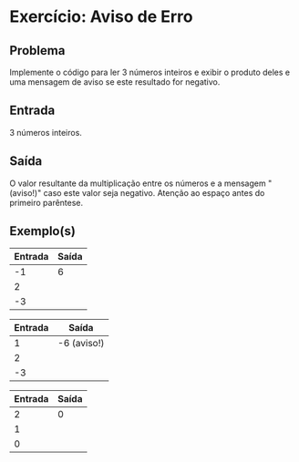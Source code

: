 Exercício: Aviso de Erro
========================


Problema
--------

Implemente o código para ler 3 números inteiros e exibir o produto deles e uma mensagem de aviso se este resultado for negativo.


Entrada
-------

3 números inteiros.


Saída
-----

O valor resultante da multiplicação entre os números e a mensagem " (aviso!)" caso este valor seja negativo. Atenção ao espaço antes do primeiro parêntese.


Exemplo(s)
----------

| Entrada | Saída |
|---------|-------|
| -1      | 6     |
| 2       |       |
| -3      |       |

| Entrada | Saída       |
|---------|-------------|
| 1       | -6 (aviso!) |
| 2       |             |
| -3      |             |

| Entrada | Saída |
|---------|-------|
| 2       | 0     |
| 1       |       |
| 0       |       |